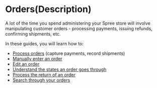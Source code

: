 # Orders\(Description\)

A lot of the time you spend administering your Spree store will involve manipulating customer orders - processing payments, issuing refunds, confirming shipments, etc.

In these guides, you will learn how to:

* [Process orders](processing-orders.md) \(capture payments, record shipments\)
* [Manually enter an order](manual-order-entry.md)
* [Edit an order](editing-an-order.md)
* [Understand the states an order goes through](order-states.md)
* [Process the return of an order](returns.md)
* [Search through your orders](searching-orders.md)

